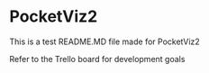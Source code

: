 # PocketViz2

This is a test README.MD file made for PocketViz2

Refer to the Trello board for development goals